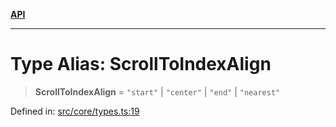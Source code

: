 [**API**](../../API.md)

***

# Type Alias: ScrollToIndexAlign

> **ScrollToIndexAlign** = `"start"` \| `"center"` \| `"end"` \| `"nearest"`

Defined in: [src/core/types.ts:19](https://github.com/inokawa/virtua/blob/e20a4f47afebc2fcd9b1badc4340caba09d9d952/src/core/types.ts#L19)
